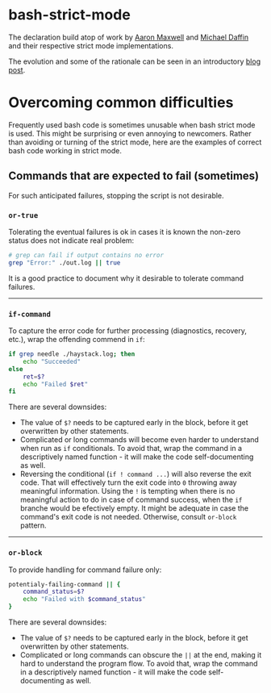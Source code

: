 # bash-strict-mode

The declaration build atop of work by [Aaron Maxwell](http://redsymbol.net/articles/unofficial-bash-strict-mode/)
and [Michael Daffin](https://disconnected.systems/blog/another-bash-strict-mode/) and their respective strict mode implementations.

The evolution and some of the rationale can be seen in an introductory [blog post](https://olivergondza.github.io/2019/10/01/bash-strict-mode.html).

# Overcoming common difficulties

Frequently used bash code is sometimes unusable when bash strict mode is used.
This might be surprising or even annoying to newcomers.
Rather than avoiding or turning of the strict mode, here are the examples of correct bash code working in strict mode.

## Commands that are expected to fail (sometimes)

For such anticipated failures, stopping the script is not desirable.

### `or-true`

Tolerating the eventual failures is ok in cases it is known the non-zero status does not indicate real problem:
```bash
# grep can fail if output contains no error
grep "Error:" ./out.log || true
```
It is a good practice to document why it desirable to tolerate command failures.

---

### `if-command`

To capture the error code for further processing (diagnostics, recovery, etc.), wrap the offending commend in `if`:
```bash
if grep needle ./haystack.log; then
    echo "Succeeded"
else
    ret=$?
    echo "Failed $ret"
fi
```
There are several downsides:
- The value of `$?` needs to be captured early in the block, before it get overwritten by other statements.
- Complicated or long commands will become even harder to understand when run as `if` conditionals.
  To avoid that, wrap the command in a descriptively named function - it will make the code self-documenting as well.
- Reversing the conditional (`if ! command ...`) will also reverse the exit code.
  That will effectively turn the exit code into `0` throwing away meaningful information.
  Using the `!` is tempting when there is no meaningful action to do in case of command success, when the `if` branche would be efectively empty.
  It might be adequate in case the command's exit code is not needed.
  Otherwise, consult `or-block` pattern.
---

### `or-block`

To provide handling for command failure only:

```bash
potentialy-failing-command || {
    command_status=$?
    echo "Failed with $command_status"
}
```
There are several downsides:
- The value of `$?` needs to be captured early in the block, before it get overwritten by other statements.
- Complicated or long commands can obscure the `||` at the end, making it hard to understand the program flow.
  To avoid that, wrap the command in a descriptively named function - it will make the code self-documenting as well.
